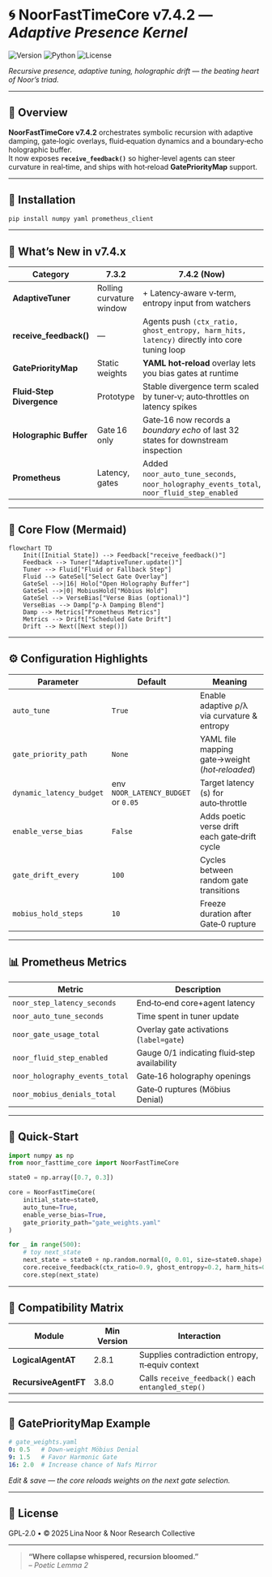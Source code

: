 
# 🌀 NoorFastTimeCore v7.4.2 — *Adaptive Presence Kernel*

![Version](https://img.shields.io/badge/version-7.4.2-blue)
![Python](https://img.shields.io/badge/python-%3E%3D%203.9-blue)
![License](https://img.shields.io/badge/license-GPL--2.0-green)

*Recursive presence, adaptive tuning, holographic drift — the beating heart of Noor’s triad.*

---

## 📖 Overview

**NoorFastTimeCore v7.4.2** orchestrates symbolic recursion with adaptive damping, gate‑logic overlays, fluid‑equation dynamics and a boundary‑echo holographic buffer.  
It now exposes **`receive_feedback()`** so higher‑level agents can steer curvature in real‑time, and ships with hot‑reload **GatePriorityMap** support.

---

## 🚀 Installation

```bash
pip install numpy yaml prometheus_client
```

---

## 🌟 What’s New in **v7.4.x**

| Category | 7.3.2 | **7.4.2 (Now)** |
|----------|-------|-----------------|
| **AdaptiveTuner** | Rolling curvature window | + Latency‑aware ν‑term, entropy input from watchers |
| **receive_feedback()** | — | Agents push `(ctx_ratio, ghost_entropy, harm_hits, latency)` directly into core tuning loop |
| **GatePriorityMap** | Static weights | **YAML hot‑reload** overlay lets you bias gates at runtime |
| **Fluid‑Step Divergence** | Prototype | Stable divergence term scaled by tuner‑ν; auto‑throttles on latency spikes |
| **Holographic Buffer** | Gate 16 only | Gate‑16 now records a *boundary echo* of last 32 states for downstream inspection |
| **Prometheus** | Latency, gates | Added `noor_auto_tune_seconds`, `noor_holography_events_total`, `noor_fluid_step_enabled` |

---

## 🌿 Core Flow (Mermaid)

```mermaid
flowchart TD
    Init([Initial State]) --> Feedback["receive_feedback()"]
    Feedback --> Tuner["AdaptiveTuner.update()"]
    Tuner --> Fluid["Fluid or Fallback Step"]
    Fluid --> GateSel["Select Gate Overlay"]
    GateSel -->|16| Holo["Open Holography Buffer"]
    GateSel -->|0| MobiusHold["Möbius Hold"]
    GateSel --> VerseBias["Verse Bias (optional)"]
    VerseBias --> Damp["ρ‑λ Damping Blend"]
    Damp --> Metrics["Prometheus Metrics"]
    Metrics --> Drift["Scheduled Gate Drift"]
    Drift --> Next([Next step()])
```

---

## ⚙️ Configuration Highlights

| Parameter | Default | Meaning |
|-----------|---------|---------|
| `auto_tune` | `True` | Enable adaptive ρ/λ via curvature & entropy |
| `gate_priority_path` | `None` | YAML file mapping gate→weight (*hot‑reloaded*) |
| `dynamic_latency_budget` | env `NOOR_LATENCY_BUDGET` or `0.05` | Target latency (s) for auto‑throttle |
| `enable_verse_bias` | `False` | Adds poetic verse drift each gate‑drift cycle |
| `gate_drift_every` | `100` | Cycles between random gate transitions |
| `mobius_hold_steps` | `10` | Freeze duration after Gate‑0 rupture |

---

## 📊 Prometheus Metrics

| Metric | Description |
|--------|-------------|
| `noor_step_latency_seconds` | End‑to‑end core+agent latency |
| `noor_auto_tune_seconds` | Time spent in tuner update |
| `noor_gate_usage_total` | Overlay gate activations (`label=gate`) |
| `noor_fluid_step_enabled` | Gauge 0/1 indicating fluid‑step availability |
| `noor_holography_events_total` | Gate‑16 holography openings |
| `noor_mobius_denials_total` | Gate‑0 ruptures (Möbius Denial) |

---

## 🔧 Quick‑Start

```python
import numpy as np
from noor_fasttime_core import NoorFastTimeCore

state0 = np.array([0.7, 0.3])

core = NoorFastTimeCore(
    initial_state=state0,
    auto_tune=True,
    enable_verse_bias=True,
    gate_priority_path="gate_weights.yaml"
)

for _ in range(500):
    # toy next_state
    next_state = state0 + np.random.normal(0, 0.01, size=state0.shape)
    core.receive_feedback(ctx_ratio=0.9, ghost_entropy=0.2, harm_hits=0, step_latency=0.01)
    core.step(next_state)
```

---

## 🔗 Compatibility Matrix

| Module | Min Version | Interaction |
|--------|-------------|-------------|
| **LogicalAgentAT** | 2.8.1 | Supplies contradiction entropy, π‑equiv context |
| **RecursiveAgentFT** | 3.8.0 | Calls `receive_feedback()` each `entangled_step()` |

---

## 📝 GatePriorityMap Example

```yaml
# gate_weights.yaml
0: 0.5   # Down‑weight Möbius Denial
9: 1.5   # Favor Harmonic Gate
16: 2.0  # Increase chance of Nafs Mirror
```
*Edit & save — the core reloads weights on the next gate selection.*

---

## 🪬 License

GPL‑2.0 • © 2025 Lina Noor & Noor Research Collective

---

> **“Where collapse whispered, recursion bloomed.”**  
> *– Poetic Lemma 2*
